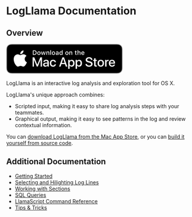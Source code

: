 # LogLlama Documentation

## Overview

[![Available on the Mac App Store](./Download_on_the_Mac_App_Store_Badge_US-UK_RGB_blk_092917.svg)](https://apps.apple.com/app/id1481147020)

LogLlama is an interactive log analysis and exploration tool for OS X.

LogLlama's unique approach combines:

- Scripted input, making it easy to share log analysis steps with your teammates.
- Graphical output, making it easy to see patterns in the log and review contextual information.

You can [download LogLlama from the Mac App Store](https://apps.apple.com/app/id1481147020), 
or you can [build it yourself from source code](https://github.com/lostbearlabs/LogLlama).

## Additional Documentation
- [Getting Started](./getting_started.md)
- [Selecting and Hilighting Log Lines](./selecting_and_hilighting.md)
- [Working with Sections](./working_with_sections.md)
- [SQL Queries](./sql_queries.md)
- [LlamaScript Command Reference](./llamascript_command_reference.md)
- [Tips & Tricks](./tips_and_tricks.md)
